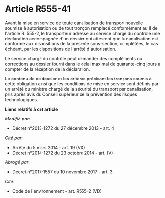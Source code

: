# Article R555-41

Avant la mise en service de toute canalisation de transport nouvelle soumise à autorisation ou de tout tronçon remplacé
conformément au II de l'article R. 555-2, le transporteur adresse au service chargé du contrôle une déclaration accompagnée
d'un dossier qui attestent que la canalisation est conforme aux dispositions de la présente sous-section, complétées, le cas
échéant, par les dispositions de l'arrêté d'autorisation.

Le service chargé du contrôle peut demander des compléments ou corrections au dossier fourni dans le délai maximal de
quarante-cinq jours à compter de la réception de la déclaration.

Le contenu de ce dossier et les critères précisant les tronçons soumis à cette obligation ainsi que les conditions de mise en
service sont définis par un arrêté du ministre chargé de la sécurité du transport par canalisation, pris après avis du
Conseil supérieur de la prévention des risques technologiques.

**Liens relatifs à cet article**

_Modifié par_:

  - Décret n°2013-1272 du 27 décembre 2013 - art. 4

_Cité par_:

  - Arrêté du 5 mars 2014 - art. 19 (VD)
  - Décret n°2014-1272 du 23 octobre 2014 - art. (V)

_Abrogé par_:

  - Décret n°2017-1557 du 10 novembre 2017 - art. 3

_Cite_:

  - Code de l'environnement - art. R555-2 (VD)
